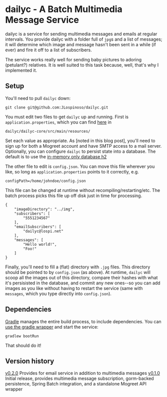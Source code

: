 [1]: https://jlospinoso.github.io/groovy/gorm/java/spring%20boot/mogreet/software/2015/09/14/dailyc-batch-mms-service.html
[2]: https://jlospinoso.github.io/groovy/gorm/java/spring%20boot/apache%20commons%20email/software/2015/11/04/dailyc-v2.html
[3]: https://github.com/JLospinoso/dailyc/blob/master/dailyc-core/src/main/resources/application.properties
[4]: http://www.h2database.com/html/main.html
[5]: http://gradle.org/
[6]: https://spring.io/guides/gs/gradle/#_build_your_project_with_gradle_wrapper

# dailyc - A Batch Multimedia Message Service
dailyc is a service for sending multimedia messages and emails at regular 
intervals. You provide dailyc with a folder full of `jpg`s and a list of 
messages; it will determine which image and message hasn't been sent in a while 
(if ever) and fire it off to a list of subscribers.

The service works really well for sending baby pictures to adoring (petulant?) 
relatives. It is well suited to this task because, well, that's why I 
implemented it.

## Setup
You'll need to pull `dailyc` down:

	git clone git@github.com:JLospinoso/dailyc.git

You must edit two files to get `dailyc` up and running. First is 
`application.properties`, which you can find [here][3] in

	dailyc/dailyc-core/src/main/resources/

Set each value as appropriate. As [noted in this blog post], you'll need to 
sign up for both a Mogreet account and have SMTP access to a mail server. 
Optionally, you can configure `dailyc` to persist state into a database. The 
default is to use the [in-memory only database h2][4]

The other file to edit is `config.json`. You can move this file wherever you 
like, so long as `application.properties` points to it correctly, e.g.

	configPath=/home/johndoe/config.json

This file can be changed at runtime without recompiling/restarting/etc. The 
batch process picks this file up off disk just in time for processing.

	{
		"imageDirectory": "../img",
		"subscribers": [
			"5551234567"
		],
		"emailSubscribers": [
			"dailyc@lospi.net"
		],
		"messages": [
			"Hello world!",
			"Foo!"
		]
	}

Finally, you'll need to fill a (flat) directory with `.jpg` files. This 
directory should be pointed to by `config.json` (as above). At runtime, 
`dailyc` will scoop all the images out of this directory, compare their hashes 
with what it's persisisted in the database, and commit any new ones--so you can 
add images as you like without having to restart the service (same with 
`messages`, which you type directly into `config.json`).

## Dependencies
[Gradle][5] manages the entire build process, to include dependencies. You can 
[use the gradle wrapper][6] and start the service:

	gradlew bootRun

That should do it!
	
## Version history
[v0.2.0][2] Provides for email service in addition to multimedia messages
[v0.1.0][1] Initial release, provides multimedia message subscription, 
gorm-backed persistence, Spring Batch integration, and a standalone Mogreet API 
wrapper
